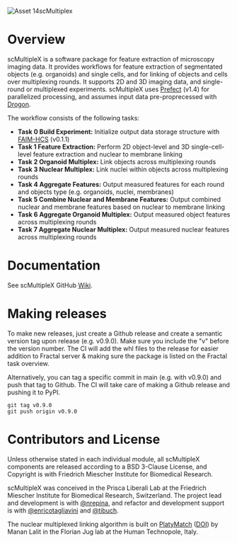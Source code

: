 ![Asset 14scMultiplex](https://user-images.githubusercontent.com/25291742/227540510-b00e0b8e-241e-492f-9b67-0d01bb4250e2.png)

# Overview

scMultipleX is a software package for feature extraction of microscopy imaging data. It provides workflows for feature extraction of segmentated objects (e.g. organoids) and single cells, and for linking of objects and cells over multiplexing rounds. It supports 2D and 3D imaging data, and single-round or multiplexed experiments. scMultipleX uses [Prefect](https://docs.prefect.io/) (v1.4) for parallelized processing, and assumes input data pre-proprecessed with [Drogon](https://github.com/fmi-basel/job-system-workflows).

The workflow consists of the following tasks:
- **Task 0 Build Experiment:** Initialize output data storage structure with [FAIM-HCS](https://github.com/fmi-faim/faim-hcs) (v0.1.1)
- **Task 1 Feature Extraction:** Perform 2D object-level and 3D single-cell-level feature extraction and nuclear to membrane linking
- **Task 2 Organoid Multiplex:** Link objects across multiplexing rounds
- **Task 3 Nuclear Multiplex:** Link nuclei within objects across multiplexing rounds
- **Task 4 Aggregate Features:** Output measured features for each round and objects type (e.g. organoids, nuclei, membranes)
- **Task 5 Combine Nuclear and Membrane Features:** Output combined nuclear and membrane features based on nuclear to membrane linking
- **Task 6 Aggregate Organoid Multiplex:** Output measured object features across multiplexing rounds
- **Task 7 Aggregate Nuclear Multiplex:** Output measured nuclear features across multiplexing rounds

# Documentation

See scMultipleX GitHub [Wiki](https://github.com/fmi-basel/gliberal-scMultipleX/wiki).

# Making releases

To make new releases, just create a Github release and create a semantic version tag upon release (e.g. v0.9.0). Make sure you include the "v" before the version number. The CI will add the whl files to the release for easier addition to Fractal server & making sure the package is listed on the Fractal task overview.

Alternatively, you can tag a specific commit in main (e.g. with v0.9.0) and push that tag to Github. The CI will take care of making a Github release and pushing it to PyPI.
```
git tag v0.9.0
git push origin v0.9.0
```

# Contributors and License

Unless otherwise stated in each individual module, all scMultipleX components are released according to a BSD 3-Clause License, and Copyright is with Friedrich Miescher Institute for Biomedical Research.

scMultipleX was conceived in the Prisca Liberali Lab at the Friedrich Miescher Institute for Biomedical Research, Switzerland. The project lead and development is with [@nrepina](https://github.com/nrepina), and refactor and development support is with [@enricotagliavini](https://github.com/enricotagliavini) and [@tibuch](https://github.com/tibuch).

The nuclear multiplexed linking algorithm is built on [PlatyMatch](https://github.com/juglab/PlatyMatch) ([DOI](https://doi.org/10.1007/978-3-030-66415-2_30)) by Manan Lalit in the Florian Jug lab at the Human Technopole, Italy.
